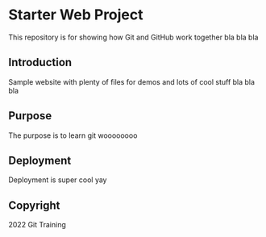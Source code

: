 # Starter Web Project

This repository is for showing how Git and GitHub work together bla bla bla

## Introduction

Sample website with plenty of files for demos and lots of cool stuff bla bla bla

## Purpose

The purpose is to learn git woooooooo

## Deployment

Deployment is super cool yay

## Copyright

2022 Git Training